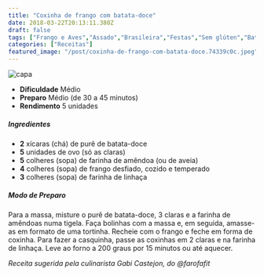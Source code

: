 ```yaml
---
title: "Coxinha de frango com batata-doce"
date: 2018-03-22T20:13:11.380Z
draft: false
tags: ["Frango e Aves","Assado","Brasileira","Festas","Sem glúten","Batata-doce","Receitas","Receitas com frango","Receitas rápidas","Receitas simples e fáceis","Salgados"]
categories: ["Receitas"]
featured_image: "/post/coxinha-de-frango-com-batata-doce.74339c0c.jpeg"
---
```


![capa](/post/coxinha-de-frango-com-batata-doce.74339c0c.jpeg)

*   **Dificuldade** Médio
*   **Preparo** Médio (de 30 a 45 minutos)
*   **Rendimento** 5 unidades

##### Ingredientes

*   **2** xícaras (chá) de purê de batata-doce
*   **5** unidades de ovo (só as claras)
*   **5** colheres (sopa) de farinha de amêndoa (ou de aveia)
*   **4** colheres (sopa) de frango desfiado, cozido e temperado
*   **3** colheres (sopa) de farinha de linhaça

##### Modo de Preparo

Para a massa, misture o purê de batata-doce, 3 claras e a farinha de amêndoas numa tigela. Faça bolinhas com a massa e, em seguida, amasse-as em formato de uma tortinha. Recheie com o frango e feche em forma de coxinha. Para fazer a casquinha, passe as coxinhas em 2 claras e na farinha de linhaça. Leve ao forno a 200 graus por 15 minutos ou até aquecer.

_Receita sugerida pela culinarista Gabi Castejon, do @farofafit_
